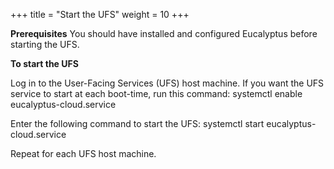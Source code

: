 +++
title = "Start the UFS"
weight = 10
+++

**Prerequisites** You should have installed and configured Eucalyptus before starting the UFS. 

**To start the UFS** 

Log in to the User-Facing Services (UFS) host machine. If you want the UFS service to start at each boot-time, run this command: 
    systemctl enable eucalyptus-cloud.service

Enter the following command to start the UFS: 
    systemctl start eucalyptus-cloud.service

Repeat for each UFS host machine. 